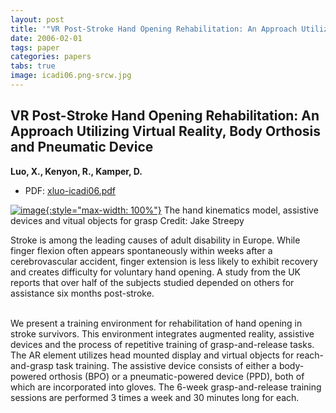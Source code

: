```yaml
---
layout: post
title: '"VR Post-Stroke Hand Opening Rehabilitation: An Approach Utilizing Virtual Reality, Body Orthosis and Pneumatic Device"'
date: 2006-02-01
tags: paper
categories: papers
tabs: true
image: icadi06.png-srcw.jpg
---
```


## VR Post-Stroke Hand Opening Rehabilitation: An Approach Utilizing Virtual Reality, Body Orthosis and Pneumatic Device
**Luo, X., Kenyon, R., Kamper, D.**
- PDF: [xluo-icadi06.pdf](/documents/xluo-icadi06.pdf)


[![image](https://www.evl.uic.edu/output/originals/icadi06.png-srcw.jpg){:style="max-width: 100%"}](https://www.evl.uic.edu/output/originals/icadi06.png-srcw.jpg)
The hand kinematics model, assistive devices and vitual objects for grasp
Credit: Jake Streepy

Stroke is among the leading causes of adult disability in Europe. While finger flexion often appears spontaneously within weeks after a cerebrovascular accident, finger extension is less likely to exhibit recovery and creates difficulty for voluntary hand opening. A study from the UK reports that over half of the subjects studied depended on others for assistance six months post-stroke.<br><br>

We present a training environment for rehabilitation of hand opening in stroke survivors. This environment integrates augmented reality, assistive devices and the process of repetitive training of grasp-and-release tasks. The AR element utilizes head mounted display and virtual objects for reach-and-grasp task training. The assistive device consists of either a body-powered orthosis (BPO) or a pneumatic-powered device (PPD), both of which are incorporated into gloves. The 6-week grasp-and-release training sessions are performed 3 times a week and 30 minutes long for each.